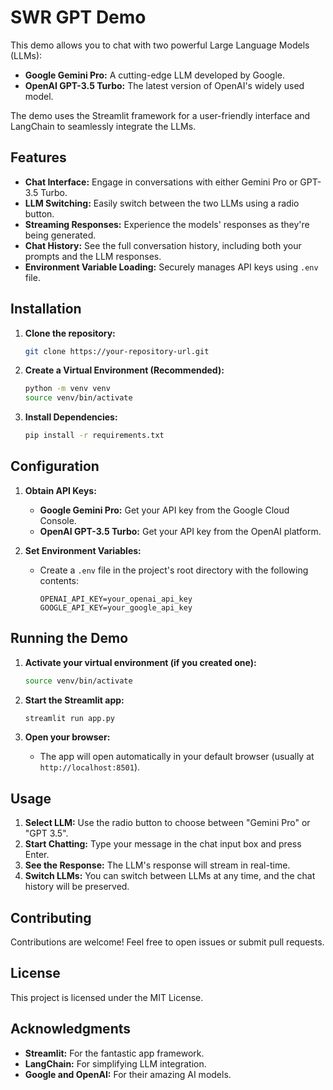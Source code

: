 # SWR GPT Demo

This demo allows you to chat with two powerful Large Language Models (LLMs):

* **Google Gemini Pro:** A cutting-edge LLM developed by Google.
* **OpenAI GPT-3.5 Turbo:** The latest version of OpenAI's widely used model.

The demo uses the Streamlit framework for a user-friendly interface and LangChain to seamlessly integrate the LLMs.

## Features

* **Chat Interface:** Engage in conversations with either Gemini Pro or GPT-3.5 Turbo.
* **LLM Switching:** Easily switch between the two LLMs using a radio button.
* **Streaming Responses:**  Experience the models' responses as they're being generated.
* **Chat History:**  See the full conversation history, including both your prompts and the LLM responses.
* **Environment Variable Loading:** Securely manages API keys using `.env` file.

## Installation

1. **Clone the repository:**
   ```bash
   git clone https://your-repository-url.git
   ```

2. **Create a Virtual Environment (Recommended):**
   ```bash
   python -m venv venv
   source venv/bin/activate  
   ```

3. **Install Dependencies:**
   ```bash
   pip install -r requirements.txt
   ```

## Configuration

1. **Obtain API Keys:**
   * **Google Gemini Pro:** Get your API key from the Google Cloud Console.
   * **OpenAI GPT-3.5 Turbo:** Get your API key from the OpenAI platform.
   
2. **Set Environment Variables:**
    - Create a `.env` file in the project's root directory with the following contents:
       ```
       OPENAI_API_KEY=your_openai_api_key
       GOOGLE_API_KEY=your_google_api_key
       ```
       

## Running the Demo

1. **Activate your virtual environment (if you created one):**
   ```bash
   source venv/bin/activate
   ```
   
2. **Start the Streamlit app:**
   ```bash
   streamlit run app.py
   ```


3. **Open your browser:**
   * The app will open automatically in your default browser (usually at `http://localhost:8501`).
    
## Usage

1. **Select LLM:** Use the radio button to choose between "Gemini Pro" or "GPT 3.5".
2. **Start Chatting:** Type your message in the chat input box and press Enter.
3. **See the Response:** The LLM's response will stream in real-time.
4. **Switch LLMs:** You can switch between LLMs at any time, and the chat history will be preserved.


## Contributing

Contributions are welcome! Feel free to open issues or submit pull requests.

## License

This project is licensed under the MIT License.

## Acknowledgments

* **Streamlit:**  For the fantastic app framework.
* **LangChain:** For simplifying LLM integration.
* **Google and OpenAI:** For their amazing AI models.